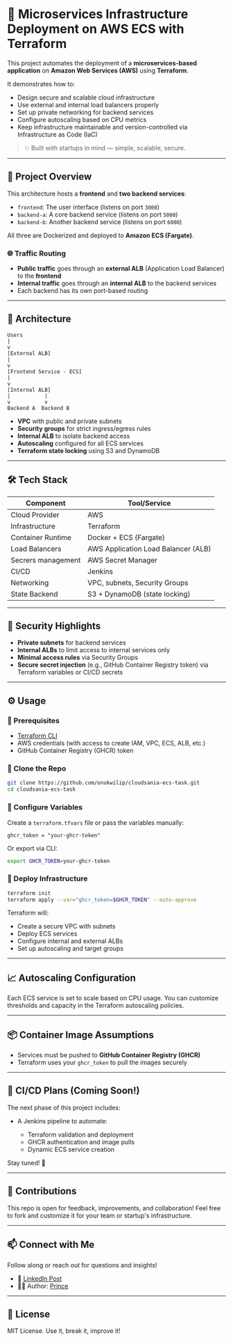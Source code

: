 # 🚀 Microservices Infrastructure Deployment on AWS ECS with Terraform

This project automates the deployment of a **microservices-based application** on **Amazon Web Services (AWS)** using **Terraform**.

It demonstrates how to:

- Design secure and scalable cloud infrastructure
- Use external and internal load balancers properly
- Set up private networking for backend services
- Configure autoscaling based on CPU metrics
- Keep infrastructure maintainable and version-controlled via Infrastructure as Code (IaC)

> ✨ Built with startups in mind — simple, scalable, secure.

---

## 📌 Project Overview

This architecture hosts a **frontend** and **two backend services**:

- `frontend`: The user interface (listens on port `3000`)
- `backend-a`: A core backend service (listens on port `5000`)
- `backend-b`: Another backend service (listens on port `6000`)

All three are Dockerized and deployed to **Amazon ECS (Fargate)**.

### 🌐 Traffic Routing

- **Public traffic** goes through an **external ALB** (Application Load Balancer) to the **frontend**
- **Internal traffic** goes through an **internal ALB** to the backend services
- Each backend has its own port-based routing

---

## 🧱 Architecture

```
Users
|
v
[External ALB]
|
v
[Frontend Service - ECS]
|
v
[Internal ALB]
|           |
v           v
Backend A  Backend B

```

- **VPC** with public and private subnets
- **Security groups** for strict ingress/egress rules
- **Internal ALB** to isolate backend access
- **Autoscaling** configured for all ECS services
- **Terraform state locking** using S3 and DynamoDB

---

## 🛠 Tech Stack

| Component          | Tool/Service                        |
| ------------------ | ----------------------------------- |
| Cloud Provider     | AWS                                 |
| Infrastructure     | Terraform                           |
| Container Runtime  | Docker + ECS (Fargate)              |
| Load Balancers     | AWS Application Load Balancer (ALB) |
| Secrers management | AWS Secret Manager                  |
| CI/CD              | Jenkins                             |
| Networking         | VPC, subnets, Security Groups       |
| State Backend      | S3 + DynamoDB (state locking)       |

---

## 🔐 Security Highlights

- **Private subnets** for backend services
- **Internal ALBs** to limit access to internal services only
- **Minimal access rules** via Security Groups
- **Secure secret injection** (e.g., GitHub Container Registry token) via Terraform variables or CI/CD secrets

---

## ⚙️ Usage

### 🧩 Prerequisites

- [Terraform CLI](https://developer.hashicorp.com/terraform/downloads)
- AWS credentials (with access to create IAM, VPC, ECS, ALB, etc.)
- GitHub Container Registry (GHCR) token

### 📁 Clone the Repo

```bash
git clone https://github.com/onukwilip/cloudsania-ecs-task.git
cd cloudsania-ecs-task
```

### 🔧 Configure Variables

Create a `terraform.tfvars` file or pass the variables manually:

```hcl
ghcr_token = "your-ghcr-token"
```

Or export via CLI:

```bash
export GHCR_TOKEN=your-ghcr-token
```

### 🚀 Deploy Infrastructure

```bash
terraform init
terraform apply --var="ghcr_token=$GHCR_TOKEN" --auto-approve
```

Terraform will:

- Create a secure VPC with subnets
- Deploy ECS services
- Configure internal and external ALBs
- Set up autoscaling and target groups

---

## 📈 Autoscaling Configuration

Each ECS service is set to scale based on CPU usage.
You can customize thresholds and capacity in the Terraform autoscaling policies.

---

## 📦 Container Image Assumptions

- Services must be pushed to **GitHub Container Registry (GHCR)**
- Terraform uses your `ghcr_token` to pull the images securely

---

## 🔄 CI/CD Plans (Coming Soon!)

The next phase of this project includes:

- A Jenkins pipeline to automate:

  - Terraform validation and deployment
  - GHCR authentication and image pulls
  - Dynamic ECS service creation

Stay tuned! 🚧

---

## 🤝 Contributions

This repo is open for feedback, improvements, and collaboration!
Feel free to fork and customize it for your team or startup's infrastructure.

---

## 📫 Connect with Me

Follow along or reach out for questions and insights!

- 🔗 [LinkedIn Post](https://www.linkedin.com/in/prince-onukwili-a82143233/)
- 🧑‍💻 Author: [Prince](https://github.com/onukwilip)

---

## 📄 License

MIT License. Use it, break it, improve it!
